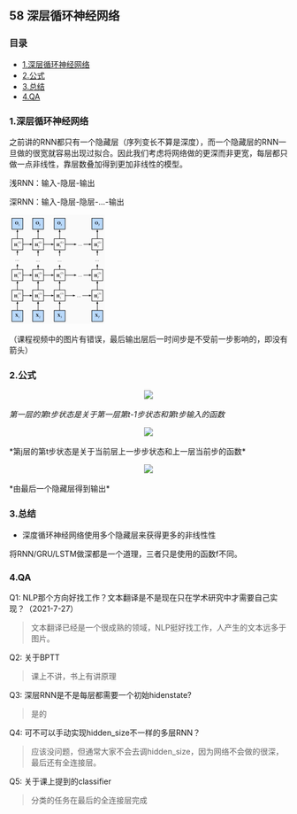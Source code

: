 ## 58 深层循环神经网络

### 目录

  * [1.深层循环神经网络](#1深层循环神经网络)
  * [2.公式](#2公式)
  * [3.总结](#3总结)
  * [4.QA](#4qa)

### 1.深层循环神经网络

之前讲的RNN都只有一个隐藏层（序列变长不算是深度），而一个隐藏层的RNN一旦做的很宽就容易出现过拟合。因此我们考虑将网络做的更深而非更宽，每层都只做一点非线性，靠层数叠加得到更加非线性的模型。

浅RNN：输入-隐层-输出

深RNN：输入-隐层-隐层-...-输出

<img src="..\imgs\58\58-01.png" alt="58-01" style="zoom:25%;" />

（课程视频中的图片有错误，最后输出层后一时间步是不受前一步影响的，即没有箭头）

### 2.公式

<div align="center">
 
![](http://latex.codecogs.com/svg.latex?\mathbf{H}_t^1=f_1(\mathbf{H_{t-1}^1},\mathbf{X_t}))
 
</div>

*第一层的第t步状态是关于第一层第t-1步状态和第t步输入的函数*
<div align="center">
 
![](http://latex.codecogs.com/svg.latex?\mathbf{H}_t^j=f_j(\mathbf{H_{t-1}^j},\mathbf{H_{t}^{j-1})})
 
</div>
*第j层的第t步状态是关于当前层上一步步状态和上一层当前步的函数*

<div align="center">
 
![](http://latex.codecogs.com/svg.latex?\mathbf{O}_t=g(\mathbf{H}_t^L))
 
</div>
*由最后一个隐藏层得到输出*

### 3.总结

- 深度循环神经网络使用多个隐藏层来获得更多的非线性性

将RNN/GRU/LSTM做深都是一个道理，三者只是使用的函数f不同。

### 4.QA

Q1: NLP那个方向好找工作？文本翻译是不是现在只在学术研究中才需要自己实现？（2021-7-27）

> 文本翻译已经是一个很成熟的领域，NLP挺好找工作，人产生的文本远多于图片。

Q2: 关于BPTT

> 课上不讲，书上有讲原理

Q3: 深层RNN是不是每层都需要一个初始hidenstate?

> 是的

Q4: 可不可以手动实现hidden_size不一样的多层RNN？

> 应该没问题，但通常大家不会去调hidden_size，因为网络不会做的很深，最后还有全连接层。

Q5: 关于课上提到的classifier

> 分类的任务在最后的全连接层完成
